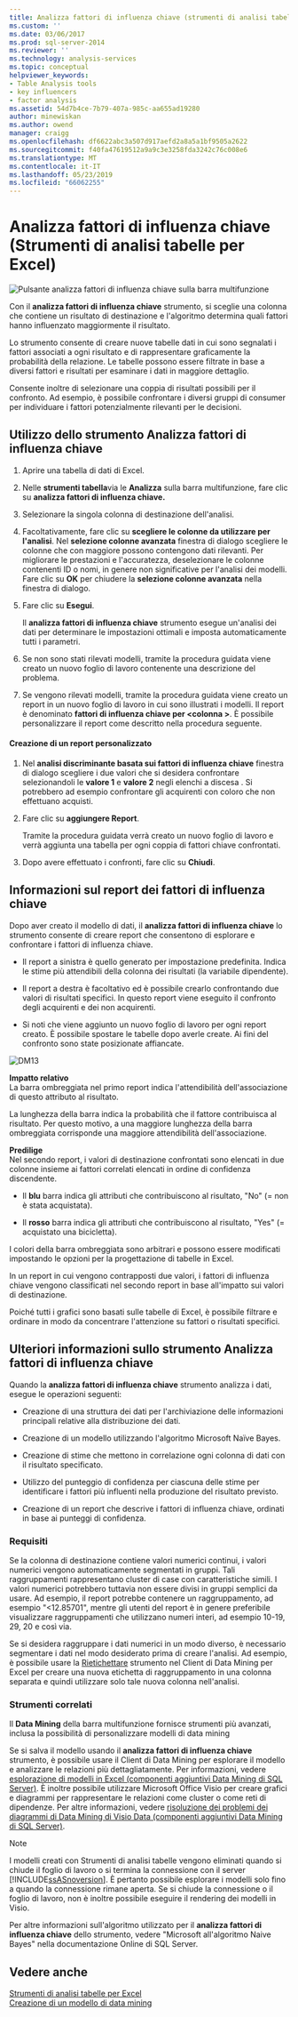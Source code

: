 ```yaml
---
title: Analizza fattori di influenza chiave (strumenti di analisi tabelle per Excel) | Microsoft Docs
ms.custom: ''
ms.date: 03/06/2017
ms.prod: sql-server-2014
ms.reviewer: ''
ms.technology: analysis-services
ms.topic: conceptual
helpviewer_keywords:
- Table Analysis tools
- key influencers
- factor analysis
ms.assetid: 54d7b4ce-7b79-407a-985c-aa655ad19280
author: minewiskan
ms.author: owend
manager: craigg
ms.openlocfilehash: df6622abc3a507d917aefd2a8a5a1bf9505a2622
ms.sourcegitcommit: f40fa47619512a9a9c3e3258fda3242c76c008e6
ms.translationtype: MT
ms.contentlocale: it-IT
ms.lasthandoff: 05/23/2019
ms.locfileid: "66062255"
---
```

# <a name="analyze-key-influencers-table-analysis-tools-for-excel"></a>Analizza fattori di influenza chiave (Strumenti di analisi tabelle per Excel)
  ![Pulsante analizza fattori di influenza chiave sulla barra multifunzione](media/tat-aki.gif "pulsante analizza fattori di influenza chiave sulla barra multifunzione")  
  
 Con il **analizza fattori di influenza chiave** strumento, si sceglie una colonna che contiene un risultato di destinazione e l'algoritmo determina quali fattori hanno influenzato maggiormente il risultato.  
  
 Lo strumento consente di creare nuove tabelle dati in cui sono segnalati i fattori associati a ogni risultato e di rappresentare graficamente la probabilità della relazione. Le tabelle possono essere filtrate in base a diversi fattori e risultati per esaminare i dati in maggiore dettaglio.  
  
 Consente inoltre di selezionare una coppia di risultati possibili per il confronto. Ad esempio, è possibile confrontare i diversi gruppi di consumer per individuare i fattori potenzialmente rilevanti per le decisioni.  
  
## <a name="using-the-analyze-key-influencers-tool"></a>Utilizzo dello strumento Analizza fattori di influenza chiave  
  
1.  Aprire una tabella di dati di Excel.  
  
2.  Nelle **strumenti tabella**via le **Analizza** sulla barra multifunzione, fare clic su **analizza fattori di influenza chiave.**  
  
3.  Selezionare la singola colonna di destinazione dell'analisi.  
  
4.  Facoltativamente, fare clic su **scegliere le colonne da utilizzare per l'analisi**. Nel **selezione colonne avanzata** finestra di dialogo scegliere le colonne che con maggiore possono contengono dati rilevanti. Per migliorare le prestazioni e l'accuratezza, deselezionare le colonne contenenti ID o nomi, in genere non significative per l'analisi dei modelli. Fare clic su **OK** per chiudere la **selezione colonne avanzata** nella finestra di dialogo.  
  
5.  Fare clic su **Esegui**.  
  
     Il **analizza fattori di influenza chiave** strumento esegue un'analisi dei dati per determinare le impostazioni ottimali e imposta automaticamente tutti i parametri.  
  
6.  Se non sono stati rilevati modelli, tramite la procedura guidata viene creato un nuovo foglio di lavoro contenente una descrizione del problema.  
  
7.  Se vengono rilevati modelli, tramite la procedura guidata viene creato un report in un nuovo foglio di lavoro in cui sono illustrati i modelli. Il report è denominato **fattori di influenza chiave per \<colonna >**. È possibile personalizzare il report come descritto nella procedura seguente.  
  
#### <a name="create-a-custom-report"></a>Creazione di un report personalizzato  
  
1.  Nel **analisi discriminante basata sui fattori di influenza chiave** finestra di dialogo scegliere i due valori che si desidera confrontare selezionandoli le **valore 1** e **valore 2** negli elenchi a discesa . Si potrebbero ad esempio confrontare gli acquirenti con coloro che non effettuano acquisti.  
  
2.  Fare clic su **aggiungere Report**.  
  
     Tramite la procedura guidata verrà creato un nuovo foglio di lavoro e verrà aggiunta una tabella per ogni coppia di fattori chiave confrontati.  
  
3.  Dopo avere effettuato i confronti, fare clic su **Chiudi**.  
  
## <a name="understanding-the-key-influencers-report"></a>Informazioni sul report dei fattori di influenza chiave  
 Dopo aver creato il modello di dati, il **analizza fattori di influenza chiave** lo strumento consente di creare report che consentono di esplorare e confrontare i fattori di influenza chiave.  
  
-   Il report a sinistra è quello generato per impostazione predefinita. Indica le stime più attendibili della colonna dei risultati (la variabile dipendente).  
  
-   Il report a destra è facoltativo ed è possibile crearlo confrontando due valori di risultati specifici. In questo report viene eseguito il confronto degli acquirenti e dei non acquirenti.  
  
-   Si noti che viene aggiunto un nuovo foglio di lavoro per ogni report creato. È possibile spostare le tabelle dopo averle create. Ai fini del confronto sono state posizionate affiancate.  
  
 ![DM13](media/dm13-tat-aki-report.gif "DM13")  
  
 **Impatto relativo**  
 La barra ombreggiata nel primo report indica l'attendibilità dell'associazione di questo attributo al risultato.  
  
 La lunghezza della barra indica la probabilità che il fattore contribuisca al risultato. Per questo motivo, a una maggiore lunghezza della barra ombreggiata corrisponde una maggiore attendibilità dell'associazione.  
  
 **Predilige**  
 Nel secondo report, i valori di destinazione confrontati sono elencati in due colonne insieme ai fattori correlati elencati in ordine di confidenza discendente.  
  
-   Il **blu** barra indica gli attributi che contribuiscono al risultato, "No" (= non è stata acquistata).  
  
-   Il **rosso** barra indica gli attributi che contribuiscono al risultato, "Yes" (= acquistato una bicicletta).  
  
 I colori della barra ombreggiata sono arbitrari e possono essere modificati impostando le opzioni per la progettazione di tabelle in Excel.  
  
 In un report in cui vengono contrapposti due valori, i fattori di influenza chiave vengono classificati nel secondo report in base all'impatto sui valori di destinazione.  
  
 Poiché tutti i grafici sono basati sulle tabelle di Excel, è possibile filtrare e ordinare in modo da concentrare l'attenzione su fattori o risultati specifici.  
  
## <a name="more-about-the-analyze-key-influencers-tool"></a>Ulteriori informazioni sullo strumento Analizza fattori di influenza chiave  
 Quando la **analizza fattori di influenza chiave** strumento analizza i dati, esegue le operazioni seguenti:  
  
-   Creazione di una struttura dei dati per l'archiviazione delle informazioni principali relative alla distribuzione dei dati.  
  
-   Creazione di un modello utilizzando l'algoritmo Microsoft Naïve Bayes.  
  
-   Creazione di stime che mettono in correlazione ogni colonna di dati con il risultato specificato.  
  
-   Utilizzo del punteggio di confidenza per ciascuna delle stime per identificare i fattori più influenti nella produzione del risultato previsto.  
  
-   Creazione di un report che descrive i fattori di influenza chiave, ordinati in base ai punteggi di confidenza.  
  
### <a name="requirements"></a>Requisiti  
 Se la colonna di destinazione contiene valori numerici continui, i valori numerici vengono automaticamente segmentati in gruppi. Tali raggruppamenti rappresentano cluster di case con caratteristiche simili. I valori numerici potrebbero tuttavia non essere divisi in gruppi semplici da usare. Ad esempio, il report potrebbe contenere un raggruppamento, ad esempio "\<12.85701", mentre gli utenti del report è in genere preferibile visualizzare raggruppamenti che utilizzano numeri interi, ad esempio 10-19, 29, 20 e così via.  
  
 Se si desidera raggruppare i dati numerici in un modo diverso, è necessario segmentare i dati nel modo desiderato prima di creare l'analisi. Ad esempio, è possibile usare la [Rietichettare](relabel-sql-server-data-mining-add-ins.md) strumento nel Client di Data Mining per Excel per creare una nuova etichetta di raggruppamento in una colonna separata e quindi utilizzare solo tale nuova colonna nell'analisi.  
  
### <a name="related-tools"></a>Strumenti correlati  
 Il **Data Mining** della barra multifunzione fornisce strumenti più avanzati, inclusa la possibilità di personalizzare modelli di data mining  
  
 Se si salva il modello usando il **analizza fattori di influenza chiave** strumento, è possibile usare il Client di Data Mining per esplorare il modello e analizzare le relazioni più dettagliatamente. Per informazioni, vedere [esplorazione di modelli in Excel &#40;componenti aggiuntivi Data Mining di SQL Server&#41;](browsing-models-in-excel-sql-server-data-mining-add-ins.md). È inoltre possibile utilizzare Microsoft Office Visio per creare grafici e diagrammi per rappresentare le relazioni come cluster o come reti di dipendenze. Per altre informazioni, vedere [risoluzione dei problemi dei diagrammi di Data Mining di Visio Data &#40;componenti aggiuntivi Data Mining di SQL Server&#41;](troubleshooting-visio-data-mining-diagrams-sql-server-data-mining-add-ins.md).  
  
> [!NOTE]  
>  I modelli creati con Strumenti di analisi tabelle vengono eliminati quando si chiude il foglio di lavoro o si termina la connessione con il server [!INCLUDE[ssASnoversion](../includes/ssasnoversion-md.md)]. È pertanto possibile esplorare i modelli solo fino a quando la connessione rimane aperta. Se si chiude la connessione o il foglio di lavoro, non è inoltre possibile eseguire il rendering dei modelli in Visio.  
  
 Per altre informazioni sull'algoritmo utilizzato per il **analizza fattori di influenza chiave** dello strumento, vedere "Microsoft all'algoritmo Naive Bayes" nella documentazione Online di SQL Server.  
  
## <a name="see-also"></a>Vedere anche  
 [Strumenti di analisi tabelle per Excel](table-analysis-tools-for-excel.md)   
 [Creazione di un modello di data mining](creating-a-data-mining-model.md)  
  
  
